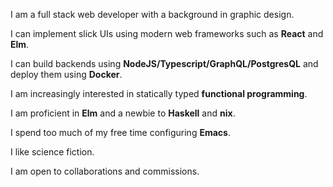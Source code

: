 I am a full stack web developer with a background in graphic design.

I can implement slick UIs using modern web frameworks such as **React** and **Elm**.

I can build backends using **NodeJS/Typescript/GraphQL/PostgresQL** and deploy them
using **Docker**.

I am increasingly interested in statically typed **functional programming**.

I am proficient in **Elm** and a newbie to **Haskell** and **nix**.

I spend too much of my free time configuring **Emacs**.

I like science fiction.

I am open to collaborations and commissions.
